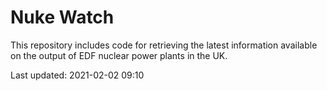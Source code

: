 # Nuke Watch

This repository includes code for retrieving the latest information available on the output of EDF nuclear power plants in the UK.

Last updated: 2021-02-02 09:10